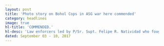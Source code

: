 ```yaml
---
layout: post
title: 'Photo story on Bohol Cops in ASG war here commended'
category: headlines
image: true
hl-title: 'COMMENDED.'
hl-desc: 'Law enforcers led by P/Sr. Supt. Felipe R. Natividad who fought the bandit Abu Sayyaf Group (ASG) in the middle part this year were commended by the National Police Commission (NAPOLCOM) 7 during the launching of the National Crime Prevention Week at the Bohol Cultural Center last Thursday. Giving the commendations was Atty. Homer Mariano Cabaral, NAPOLCOM 7 regional director assisted by Gov. Edgar M. Chatto, Asec. Gerald Anthony Gonzales and City Mayor Baba Yap. (Photo by PIA-Bohol)'
dated: September 03 - 10, 2017
---
```

